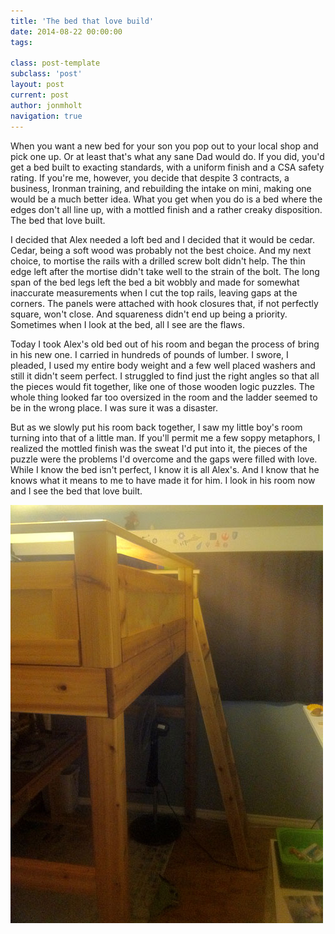 ```yaml
---
title: 'The bed that love build'
date: 2014-08-22 00:00:00 
tags: 

class: post-template
subclass: 'post'
layout: post
current: post
author: jonmholt
navigation: true
---
```

When you want a new bed for your son you pop out to your local shop and pick one up. Or at least that's what any sane Dad would do. If you did, you'd get a bed built to exacting standards, with a uniform finish and a CSA safety rating.  If you're me, however, you decide that despite 3 contracts, a business, Ironman training, and rebuilding the intake on mini,  making one would be a much better idea.   What you get when you do is a bed where the edges don't all line up, with a mottled finish and a rather creaky disposition. The bed that love built.

I decided that Alex needed a loft bed and I decided that it would be cedar. Cedar, being a soft wood was probably not the best choice. And my next choice, to mortise the rails with a drilled screw bolt didn't help. The thin edge left after the mortise didn't take well to the strain of the bolt. The long span of the bed legs left the bed a bit wobbly and made for somewhat inaccurate measurements when I cut the top rails, leaving gaps at the corners. The panels were attached with hook closures that, if not perfectly square, won't close. And squareness didn't end up being a priority. Sometimes when I look at the bed, all I see are the flaws.

Today I took Alex's old bed out of his room and began the process of bring in his new one.  I carried in hundreds of pounds of lumber.  I swore, I pleaded, I used my entire body weight and a few well placed washers and still it didn't seem perfect. I struggled to find just the right angles so that all the pieces would fit together, like one of those wooden logic puzzles.  The whole thing looked far too oversized in the room and the ladder seemed to be in the wrong place.  I was sure it was a disaster.

But as we slowly put his room back together, I saw my little boy's room turning into that of a little man.  If you'll permit me a few soppy metaphors, I realized the mottled finish was the sweat I'd put into it, the pieces of the puzzle were the problems I'd overcome and the gaps were filled with love. While I know the bed isn't perfect, I know it is all Alex's.  And I know that he knows what it means to me to have made it for him.  I look in his room now and I see the bed that love built.

![](/content/images/2014/Aug/photo--2-.jpg)
